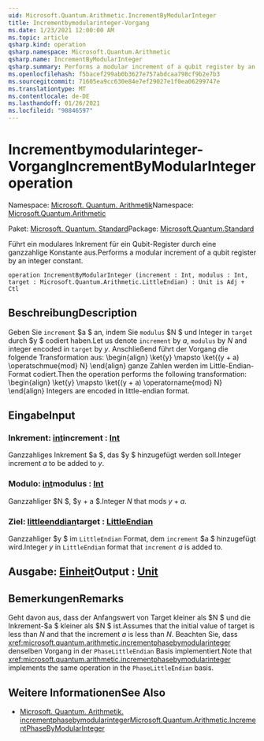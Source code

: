 ```yaml
---
uid: Microsoft.Quantum.Arithmetic.IncrementByModularInteger
title: Incrementbymodularinteger-Vorgang
ms.date: 1/23/2021 12:00:00 AM
ms.topic: article
qsharp.kind: operation
qsharp.namespace: Microsoft.Quantum.Arithmetic
qsharp.name: IncrementByModularInteger
qsharp.summary: Performs a modular increment of a qubit register by an integer constant.
ms.openlocfilehash: f5bacef299ab0b3627e757abdcaa798cf9b2e7b3
ms.sourcegitcommit: 71605ea9cc630e84e7ef29027e1f0ea06299747e
ms.translationtype: MT
ms.contentlocale: de-DE
ms.lasthandoff: 01/26/2021
ms.locfileid: "98846597"
---
```

# <a name="incrementbymodularinteger-operation"></a><span data-ttu-id="98355-102">Incrementbymodularinteger-Vorgang</span><span class="sxs-lookup"><span data-stu-id="98355-102">IncrementByModularInteger operation</span></span>

<span data-ttu-id="98355-103">Namespace: [Microsoft. Quantum. Arithmetik](xref:Microsoft.Quantum.Arithmetic)</span><span class="sxs-lookup"><span data-stu-id="98355-103">Namespace: [Microsoft.Quantum.Arithmetic](xref:Microsoft.Quantum.Arithmetic)</span></span>

<span data-ttu-id="98355-104">Paket: [Microsoft. Quantum. Standard](https://nuget.org/packages/Microsoft.Quantum.Standard)</span><span class="sxs-lookup"><span data-stu-id="98355-104">Package: [Microsoft.Quantum.Standard](https://nuget.org/packages/Microsoft.Quantum.Standard)</span></span>


<span data-ttu-id="98355-105">Führt ein modulares Inkrement für ein Qubit-Register durch eine ganzzahlige Konstante aus.</span><span class="sxs-lookup"><span data-stu-id="98355-105">Performs a modular increment of a qubit register by an integer constant.</span></span>

```qsharp
operation IncrementByModularInteger (increment : Int, modulus : Int, target : Microsoft.Quantum.Arithmetic.LittleEndian) : Unit is Adj + Ctl
```


## <a name="description"></a><span data-ttu-id="98355-106">Beschreibung</span><span class="sxs-lookup"><span data-stu-id="98355-106">Description</span></span>

<span data-ttu-id="98355-107">Geben Sie `increment` $a $ an, indem Sie `modulus` $N $ und Integer in `target` durch $y $ codiert haben.</span><span class="sxs-lookup"><span data-stu-id="98355-107">Let us denote `increment` by $a$, `modulus` by $N$ and integer encoded in `target` by $y$.</span></span>
<span data-ttu-id="98355-108">Anschließend führt der Vorgang die folgende Transformation aus: \begin{align} \ket{y} \mapsto \ket{(y + a) \operatschmue{mod} N} \end{align} ganze Zahlen werden im Little-Endian-Format codiert.</span><span class="sxs-lookup"><span data-stu-id="98355-108">Then the operation performs the following transformation: \begin{align} \ket{y} \mapsto \ket{(y + a) \operatorname{mod} N} \end{align} Integers are encoded in little-endian format.</span></span>

## <a name="input"></a><span data-ttu-id="98355-109">Eingabe</span><span class="sxs-lookup"><span data-stu-id="98355-109">Input</span></span>

### <a name="increment--int"></a><span data-ttu-id="98355-110">Inkrement: [int](xref:microsoft.quantum.lang-ref.int)</span><span class="sxs-lookup"><span data-stu-id="98355-110">increment : [Int](xref:microsoft.quantum.lang-ref.int)</span></span>

<span data-ttu-id="98355-111">Ganzzahliges Inkrement $a $, das $y $ hinzugefügt werden soll.</span><span class="sxs-lookup"><span data-stu-id="98355-111">Integer increment $a$ to be added to $y$.</span></span>


### <a name="modulus--int"></a><span data-ttu-id="98355-112">Modulo: [int](xref:microsoft.quantum.lang-ref.int)</span><span class="sxs-lookup"><span data-stu-id="98355-112">modulus : [Int](xref:microsoft.quantum.lang-ref.int)</span></span>

<span data-ttu-id="98355-113">Ganzzahliger $N $, $y + a $.</span><span class="sxs-lookup"><span data-stu-id="98355-113">Integer $N$ that mods $y + a$.</span></span>


### <a name="target--littleendian"></a><span data-ttu-id="98355-114">Ziel: [littleenddian](xref:Microsoft.Quantum.Arithmetic.LittleEndian)</span><span class="sxs-lookup"><span data-stu-id="98355-114">target : [LittleEndian](xref:Microsoft.Quantum.Arithmetic.LittleEndian)</span></span>

<span data-ttu-id="98355-115">Ganzzahliger $y $ im `LittleEndian` Format, dem `increment` $a $ hinzugefügt wird.</span><span class="sxs-lookup"><span data-stu-id="98355-115">Integer $y$ in `LittleEndian` format that `increment` $a$ is added to.</span></span>



## <a name="output--unit"></a><span data-ttu-id="98355-116">Ausgabe: [Einheit](xref:microsoft.quantum.lang-ref.unit)</span><span class="sxs-lookup"><span data-stu-id="98355-116">Output : [Unit](xref:microsoft.quantum.lang-ref.unit)</span></span>



## <a name="remarks"></a><span data-ttu-id="98355-117">Bemerkungen</span><span class="sxs-lookup"><span data-stu-id="98355-117">Remarks</span></span>

<span data-ttu-id="98355-118">Geht davon aus, dass der Anfangswert von Target kleiner als $N $ und die Inkrement-$a $ kleiner als $N $ ist.</span><span class="sxs-lookup"><span data-stu-id="98355-118">Assumes that the initial value of target is less than $N$ and that the increment $a$ is less than $N$.</span></span>
<span data-ttu-id="98355-119">Beachten Sie, dass <xref:microsoft.quantum.arithmetic.incrementphasebymodularinteger> denselben Vorgang in der `PhaseLittleEndian` Basis implementiert.</span><span class="sxs-lookup"><span data-stu-id="98355-119">Note that <xref:microsoft.quantum.arithmetic.incrementphasebymodularinteger> implements the same operation in the `PhaseLittleEndian` basis.</span></span>

## <a name="see-also"></a><span data-ttu-id="98355-120">Weitere Informationen</span><span class="sxs-lookup"><span data-stu-id="98355-120">See Also</span></span>

- [<span data-ttu-id="98355-121">Microsoft. Quantum. Arithmetik. incrementphasebymodularinteger</span><span class="sxs-lookup"><span data-stu-id="98355-121">Microsoft.Quantum.Arithmetic.IncrementPhaseByModularInteger</span></span>](xref:Microsoft.Quantum.Arithmetic.IncrementPhaseByModularInteger)